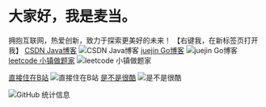# 大家好，我是麦当。
拥抱互联网，热爱创新，致力于探索更美好的未来！
【右键我，在新标签页打开我】
[CSDN Java博客](https://blog.csdn.net/weixin_46344594) ![CSDN Java博客](https://img.shields.io/static/v1?label=Java博客&message=CSDN&color=red)
[juejin Go博客](https://juejin.cn/user/1157102527850871) ![juejin Go博客](https://img.shields.io/static/v1?label=Go博客&message=juejin&color=brightgreen)
[leetcode 小镇做题家](https://leetcode-cn.com/u/hjg-hub/) ![leetcode 小镇做题家](https://img.shields.io/static/v1?label=小镇做题家&message=leetcode&color=cyan)

[直接住在B站](https://space.bilibili.com/392833366) ![直接住在B站](https://img.shields.io/static/v1?label=直接住在B站&message=Bilibili&color=ff69b4)
[是不是很酷](https://www.douyin.com/user/self) ![是不是很酷](https://img.shields.io/static/v1?label=是不是很酷&message=douyin&color=orange)

![GitHub 统计信息](https://github-readme-stats.vercel.app/api?username=hjg66-5&theme=solarized-dark&show_icons=true)
